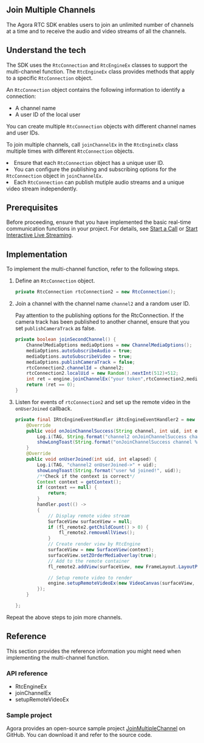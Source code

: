 ## Join Multiple Channels

The Agora RTC SDK enables users to join an unlimited number of channels at a time and to receive the audio and video streams of all the channels.

## Understand the tech

The SDK uses the `RtcConnection` and  `RtcEngineEx` classes to support the multi-channel function. The `RtcEngineEx` class provides methods that apply to a specific `RtcConnection` object.

An `RtcConnection` object contains the following information to identify a connection:

- A channel name
- A user ID of the local user

You can create multiple `RtcConnection` objects with different channel names and user IDs.

To join multiple channels, call `joinChannelEx` in the `RtcEngineEx` class multiple times with different `RtcConnection` objects.

<div class="alert note">
<li>Ensure that each <code>RtcConnection</code> object has a unique user ID.</li>
<li>You can configure the publishing and subscribing options for the <code>RtcConnection</code> object in <code>joinChannelEx</code>.</li>
  <li>Each <code>RtcConnection</code> can publish mutiple audio streams and a unique video stream independently.</li>
</div>

## Prerequisites

Before proceeding, ensure that you have implemented the basic real-time communication functions in your project. For details, see [Start a Call](start_call_android) or [Start Interactive Live Streaming](start_live_android).

## Implementation

To implement the multi-channel function, refer to the following steps.

1. Define an `RtcConnection` object.

   ```java
   private RtcConnection rtcConnection2 = new RtcConnection();
   ```

2. Join a channel with the channel name `channel2` and a random user ID.

   <div class="alert note">Pay attention to the publishing options for the RtcConnection. If the camera track has been published to another channel, ensure that you set <code>publishCameraTrack</code> as false.</div>

   ```java
   private boolean joinSecondChannel() {
       ChannelMediaOptions mediaOptions = new ChannelMediaOptions();
       mediaOptions.autoSubscribeAudio = true;
       mediaOptions.autoSubscribeVideo = true;
       mediaOptions.publishCameraTrack = false;
       rtcConnection2.channelId = channel2;
       rtcConnection2.localUid = new Random().nextInt(512)+512;
       int ret = engine.joinChannelEx("your token",rtcConnection2,mediaOptions,iRtcEngineEventHandler2);
       return (ret == 0);
   }
   ```

3. Listen for events of `rtcConnection2` and set up the remote video in the `onUserJoined` callback.

   ```java
   private final IRtcEngineEventHandler iRtcEngineEventHandler2 = new IRtcEngineEventHandler() {
       @Override
       public void onJoinChannelSuccess(String channel, int uid, int elapsed) {
           Log.i(TAG, String.format("channel2 onJoinChannelSuccess channel %s uid %d", channel2, uid));
           showLongToast(String.format("onJoinChannelSuccess channel %s uid %d", channel2, uid));
       }
       @Override
       public void onUserJoined(int uid, int elapsed) {
           Log.i(TAG, "channel2 onUserJoined->" + uid);
           showLongToast(String.format("user %d joined!", uid));
           /**Check if the context is correct*/
           Context context = getContext();
           if (context == null) {
               return;
           }
           handler.post(() ->
           {
               // Display remote video stream
               SurfaceView surfaceView = null;
               if (fl_remote2.getChildCount() > 0) {
                   fl_remote2.removeAllViews();
               }
               // Create render view by RtcEngine
               surfaceView = new SurfaceView(context);
               surfaceView.setZOrderMediaOverlay(true);
               // Add to the remote container
               fl_remote2.addView(surfaceView, new FrameLayout.LayoutParams(ViewGroup.LayoutParams.MATCH_PARENT, ViewGroup.LayoutParams.MATCH_PARENT));
   
               // Setup remote video to render
               engine.setupRemoteVideoEx(new VideoCanvas(surfaceView, RENDER_MODE_FIT, uid), rtcConnection2);
           });
       }
   
   };
   ```


Repeat the above steps to join more channels.

## Reference

This section provides the reference information you might need when implementing the multi-channel function.


### API reference
- RtcEngineEx
- joinChannelEx
- setupRemoteVideoEx

### Sample project

Agora provides an open-source sample project [JoinMultipleChannel](https://github.com/AgoraIO/API-Examples/blob/dev/3.6.200/Android/APIExample/app/src/main/java/io/agora/api/example/examples/advanced/JoinMultipleChannel.java) on GitHub. You can download it and refer to the source code.
